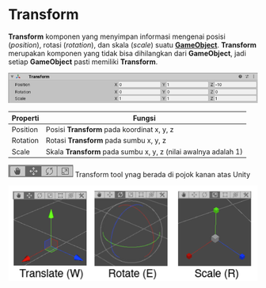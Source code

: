 # Transform

**Transform** komponen yang menyimpan informasi mengenai posisi (*position*), rotasi (*rotation*), 
dan skala (*scale*) suatu [**GameObject**](https://github.com/XnoahR/ITClubGameDev/blob/main/ScriptMaterial/Game%20Object.md). 
**Transform** merupakan komponen yang tidak bisa 
dihilangkan dari **GameObject**, jadi setiap **GameObject** pasti memiliki **Transform**.

![Transform Image](https://github.com/XnoahR/ITClubGameDev/blob/main/ScriptMaterial/Pictures/TransformExample4.png)

|Properti   |Fungsi                                                           |
|-----------|-----------------------------------------------------------------|
|Position   |Posisi **Transform** pada koordinat x, y, z                      |
|Rotation   |Rotasi **Transform** pada sumbu x, y, z                          |     
|Scale      |Skala **Transform** pada sumbu x, y, z (nilai awalnya adalah 1)  |

![Transform Tool](https://github.com/XnoahR/ITClubGameDev/blob/main/ScriptMaterial/Pictures/Transform-Tools.png) Transform tool ynag berada di pojok kanan atas Unity

![Transform Gizmos](https://github.com/XnoahR/ITClubGameDev/blob/main/ScriptMaterial/Pictures/TransformGizmo35.png)
